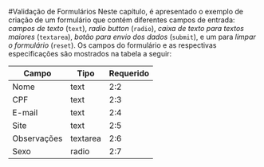 #Validação de Formulários
Neste capítulo, é apresentado o exemplo de criação de um formulário que contém diferentes campos de entrada: *campos de texto* (`text`), *radio button* (`radio`), *caixa de texto para textos maiores* (`textarea`), *botão para envio dos dados* (`submit`), e um para *limpar o formulário* (`reset`). Os campos do formulário e as respectivas especificações são mostrados na tabela a seguir:

| Campo | Tipo | Requerido |
| -- | -- | -- |
| Nome | text | 2:2 |
| CPF | text | 2:3 |
| E-mail | text | 2:4 |
| Site | text | 2:5 |
| Observações | textarea | 2:6 |
| Sexo | radio | 2:7 |
